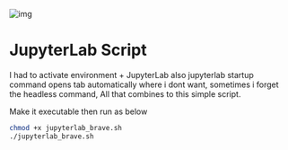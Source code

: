 
![img](https://media.giphy.com/channel_assets/gaming/tbRXDiZTT32P/200h.gif)


# JupyterLab Script

I had to activate environment + JupyterLab also jupyterlab startup command opens tab automatically where i dont want, sometimes i forget the headless command, All that combines to this simple script.
   
Make it executable then run as below
```bash
chmod +x jupyterlab_brave.sh
./jupyterlab_brave.sh
```


